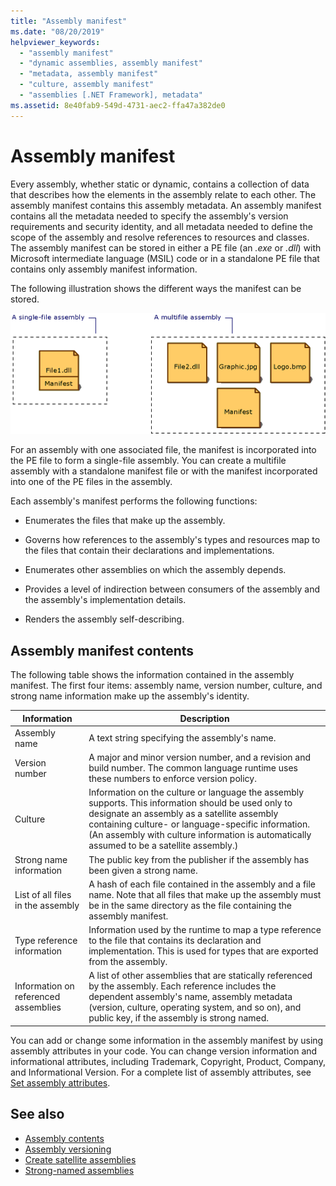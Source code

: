 ```yaml
---
title: "Assembly manifest"
ms.date: "08/20/2019"
helpviewer_keywords: 
  - "assembly manifest"
  - "dynamic assemblies, assembly manifest"
  - "metadata, assembly manifest"
  - "culture, assembly manifest"
  - "assemblies [.NET Framework], metadata"
ms.assetid: 8e40fab9-549d-4731-aec2-ffa47a382de0
---
```

# Assembly manifest
Every assembly, whether static or dynamic, contains a collection of data that describes how the elements in the assembly relate to each other. The assembly manifest contains this assembly metadata. An assembly manifest contains all the metadata needed to specify the assembly's version requirements and security identity, and all metadata needed to define the scope of the assembly and resolve references to resources and classes. The assembly manifest can be stored in either a PE file (an *.exe* or *.dll*) with Microsoft intermediate language (MSIL) code or in a standalone PE file that contains only assembly manifest information.  
  
 The following illustration shows the different ways the manifest can be stored.  
  
 ![Diagram that shows the manifest in a single-file assembly and multifile assembly configuration.](./media/manifest/assembly-types-diagram.gif)  
  
 For an assembly with one associated file, the manifest is incorporated into the PE file to form a single-file assembly. You can create a multifile assembly with a standalone manifest file or with the manifest incorporated into one of the PE files in the assembly.  
  
 Each assembly's manifest performs the following functions:  
  
- Enumerates the files that make up the assembly.  
  
- Governs how references to the assembly's types and resources map to the files that contain their declarations and implementations.  
  
- Enumerates other assemblies on which the assembly depends.  
  
- Provides a level of indirection between consumers of the assembly and the assembly's implementation details.  
  
- Renders the assembly self-describing.  
  
## Assembly manifest contents  
 The following table shows the information contained in the assembly manifest. The first four items: assembly name, version number, culture, and strong name information make up the assembly's identity.  
  
|Information|Description|  
|-----------------|-----------------|  
|Assembly name|A text string specifying the assembly's name.|  
|Version number|A major and minor version number, and a revision and build number. The common language runtime uses these numbers to enforce version policy.|  
|Culture|Information on the culture or language the assembly supports. This information should be used only to designate an assembly as a satellite assembly containing culture- or language-specific information. (An assembly with culture information is automatically assumed to be a satellite assembly.)|  
|Strong name information|The public key from the publisher if the assembly has been given a strong name.|  
|List of all files in the assembly|A hash of each file contained in the assembly and a file name. Note that all files that make up the assembly must be in the same directory as the file containing the assembly manifest.|  
|Type reference information|Information used by the runtime to map a type reference to the file that contains its declaration and implementation. This is used for types that are exported from the assembly.|  
|Information on referenced assemblies|A list of other assemblies that are statically referenced by the assembly. Each reference includes the dependent assembly's name, assembly metadata (version, culture, operating system, and so on), and public key, if the assembly is strong named.|  
  
 You can add or change some information in the assembly manifest by using assembly attributes in your code. You can change version information and informational attributes, including Trademark, Copyright, Product, Company, and Informational Version. For a complete list of assembly attributes, see [Set assembly attributes](set-attributes.md).  
  
## See also

- [Assembly contents](contents.md)
- [Assembly versioning](versioning.md)
- [Create satellite assemblies](../../framework/resources/creating-satellite-assemblies-for-desktop-apps.md)
- [Strong-named assemblies](strong-named.md)
